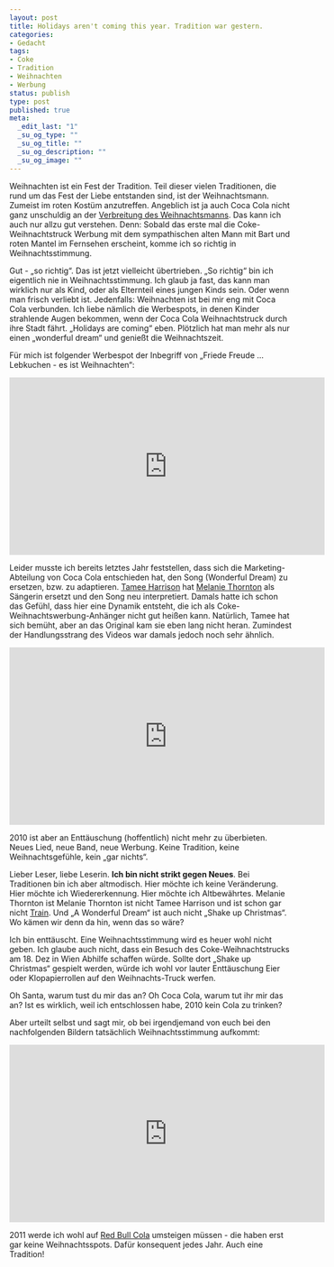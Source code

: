 ```yaml
---
layout: post
title: Holidays aren't coming this year. Tradition war gestern.
categories:
- Gedacht
tags:
- Coke
- Tradition
- Weihnachten
- Werbung
status: publish
type: post
published: true
meta:
  _edit_last: "1"
  _su_og_type: ""
  _su_og_title: ""
  _su_og_description: ""
  _su_og_image: ""
---
```

Weihnachten ist ein Fest der Tradition. Teil dieser vielen Traditionen, die rund um das Fest der Liebe entstanden sind, ist der Weihnachtsmann. Zumeist im roten Kostüm anzutreffen. Angeblich ist ja auch Coca Cola nicht ganz unschuldig an der <a href="http://de.wikipedia.org/wiki/Weihnachtsmann">Verbreitung des Weihnachtsmanns</a>. Das kann ich auch nur allzu gut verstehen. Denn: Sobald das erste mal die Coke-Weihnachtstruck Werbung mit dem sympathischen alten Mann mit Bart und roten Mantel im Fernsehen erscheint, komme ich so richtig in Weihnachtsstimmung.<!--more-->

Gut - „so richtig“. Das ist jetzt vielleicht übertrieben. „So richtig“ bin ich eigentlich nie in Weihnachtsstimmung. Ich glaub ja fast, das kann man wirklich nur als Kind, oder als Elternteil eines jungen Kinds sein. Oder wenn man frisch verliebt ist. Jedenfalls: Weihnachten ist bei mir eng mit Coca Cola verbunden. Ich liebe nämlich die Werbespots, in denen Kinder strahlende Augen bekommen, wenn der Coca Cola Weihnachtstruck durch ihre Stadt fährt. „Holidays are coming“ eben. Plötzlich hat man mehr als nur einen „wonderful dream“ und genießt die Weihnachtszeit.

Für mich ist folgender Werbespot der Inbegriff von „Friede Freude ... Lebkuchen - es ist Weihnachten“:

<iframe width="560" height="315" src="http://www.youtube.com/embed/ogetBqMgau0" frameborder="0"> </iframe>


Leider musste ich bereits letztes Jahr feststellen, dass sich die Marketing-Abteilung von Coca Cola entschieden hat, den Song (Wonderful Dream) zu ersetzen, bzw. zu adaptieren. <a href="http://www.tamee.com/">Tamee Harrison</a> hat <a href="http://en.wikipedia.org/wiki/Melanie_Thornton">Melanie Thornton</a> als Sängerin ersetzt und den Song neu interpretiert. Damals hatte ich schon das Gefühl, dass hier eine Dynamik entsteht, die ich als Coke-Weihnachtswerbung-Anhänger nicht gut heißen kann. Natürlich, Tamee hat sich bemüht, aber an das Original kam sie eben lang nicht heran. Zumindest der Handlungsstrang des Videos war damals jedoch noch sehr ähnlich.

<iframe width="560" height="315" src="http://www.youtube.com/embed/Qph1zSmatP4" frameborder="0"> </iframe>

2010 ist aber an Enttäuschung (hoffentlich) nicht mehr zu überbieten. Neues Lied, neue Band, neue Werbung. Keine Tradition, keine Weihnachtsgefühle, kein „gar nichts“.

Lieber Leser, liebe Leserin. <strong>Ich bin nicht strikt gegen Neues</strong>. Bei Traditionen bin ich aber altmodisch. Hier möchte ich keine Veränderung. Hier möchte ich Wiedererkennung. Hier möchte ich Altbewährtes. Melanie Thornton ist Melanie Thornton ist nicht Tamee Harrison und ist schon gar nicht <a href="http://www.trainline.com/us/home">Train</a>. Und „A Wonderful Dream“ ist auch nicht „Shake up Christmas“. Wo kämen wir denn da hin, wenn das so wäre?

Ich bin enttäuscht. Eine Weihnachtsstimmung wird es heuer wohl nicht geben. Ich glaube auch nicht, dass ein Besuch des Coke-Weihnachtstrucks am 18. Dez in Wien Abhilfe schaffen würde. Sollte dort „Shake up Christmas“ gespielt werden, würde ich wohl vor lauter Enttäuschung Eier oder Klopapierrollen auf den Weihnachts-Truck werfen.

Oh Santa, warum tust du mir das an? Oh Coca Cola, warum tut ihr mir das an? Ist es wirklich, weil ich entschlossen habe, 2010 kein Cola zu trinken?

Aber urteilt selbst und sagt mir, ob bei irgendjemand von euch bei den nachfolgenden Bildern tatsächlich Weihnachtsstimmung aufkommt:

<iframe width="560" height="315" src="http://www.youtube.com/embed/B65iJl9F4vY" frameborder="0"> </iframe>

2011 werde ich wohl auf <a href="http://www.redbullcola.com/">Red Bull Cola</a> umsteigen müssen - die haben erst gar keine Weihnachtsspots. Dafür konsequent jedes Jahr. Auch eine Tradition!
